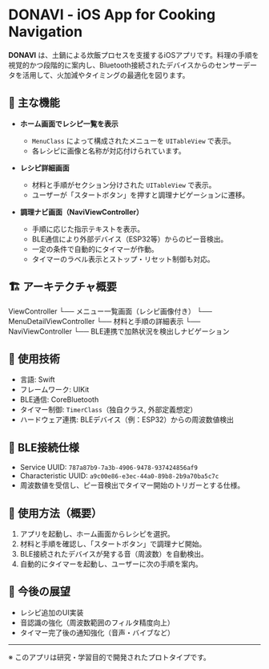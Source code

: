 # DONAVI - iOS App for Cooking Navigation

**DONAVI** は、土鍋による炊飯プロセスを支援するiOSアプリです。料理の手順を視覚的かつ段階的に案内し、Bluetooth接続されたデバイスからのセンサーデータを活用して、火加減やタイミングの最適化を図ります。

## 📱 主な機能

- **ホーム画面でレシピ一覧を表示**
  - `MenuClass` によって構成されたメニューを `UITableView` で表示。
  - 各レシピに画像と名称が対応付けられています。

- **レシピ詳細画面**
  - 材料と手順がセクション分けされた `UITableView` で表示。
  - ユーザーが「スタートボタン」を押すと調理ナビゲーションに遷移。

- **調理ナビ画面（NaviViewController）**
  - 手順に応じた指示テキストを表示。
  - BLE通信により外部デバイス（ESP32等）からのピー音検出。
  - 一定の条件で自動的にタイマーが作動。
  - タイマーのラベル表示とストップ・リセット制御も対応。

## 🏗️ アーキテクチャ概要
ViewController
└── メニュー一覧画面（レシピ画像付き）
└── MenuDetailViewController
└── 材料と手順の詳細表示
└── NaviViewController
└── BLE連携で加熱状況を検出しナビゲーション


## 🔧 使用技術

- 言語: Swift
- フレームワーク: UIKit
- BLE通信: CoreBluetooth
- タイマー制御: `TimerClass`（独自クラス, 外部定義想定）
- ハードウェア連携: BLEデバイス（例：ESP32）からの周波数値検出

## 🧪 BLE接続仕様

- Service UUID: `787a87b9-7a3b-4906-9478-937424856af9`
- Characteristic UUID: `a9c00e86-e3ec-44a0-89b8-2b9a70ba5c7c`
- 周波数値を受信し、ピー音検出でタイマー開始のトリガーとする仕様。

## 🚀 使用方法（概要）

1. アプリを起動し、ホーム画面からレシピを選択。
2. 材料と手順を確認し、「スタートボタン」で調理ナビ開始。
3. BLE接続されたデバイスが発する音（周波数）を自動検出。
4. 自動的にタイマーを起動し、ユーザーに次の手順を案内。

## 📝 今後の展望

- レシピ追加のUI実装
- 音認識の強化（周波数範囲のフィルタ精度向上）
- タイマー完了後の通知強化（音声・バイブなど）
---

※ このアプリは研究・学習目的で開発されたプロトタイプです。

